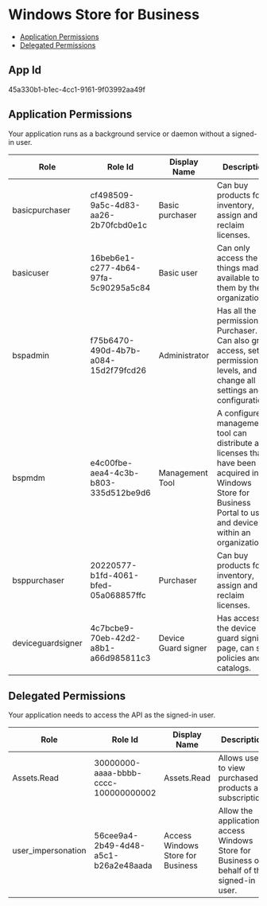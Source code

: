 # Windows Store for Business
- [Application Permissions](#application-permissions)
- [Delegated Permissions](#delegated-permissions)

## App Id
45a330b1-b1ec-4cc1-9161-9f03992aa49f

## Application Permissions
Your application runs as a background service or daemon without a signed-in user.

| Role | Role Id | Display Name | Description |
|---|---|---|---|
| basicpurchaser | cf498509-9a5c-4d83-aa26-2b70fcbd0e1c | Basic purchaser | Can buy products for inventory, assign and reclaim licenses. |
| basicuser | 16beb6e1-c277-4b64-97fa-5c90295a5c84 | Basic user | Can only access the things made available to them by their organization. |
| bspadmin | f75b6470-490d-4b7b-a084-15d2f79fcd26 | Administrator | Has all the permissions of Purchaser. Can also grant access, set permission levels, and change all settings and configurations. |
| bspmdm | e4c00fbe-aea4-4c3b-b803-335d512be9d6 | Management Tool | A configured management tool can distribute app licenses that have been acquired in the Windows Store for Business Portal to users and devices within an organization. |
| bsppurchaser | 20220577-b1fd-4061-bfed-05a068857ffc | Purchaser | Can buy products for inventory, assign and reclaim licenses. |
| deviceguardsigner | 4c7bcbe9-70eb-42d2-a8b1-a66d985811c3 | Device Guard signer | Has access to the device guard signing page, can sign policies and catalogs. |

## Delegated Permissions
Your application needs to access the API as the signed-in user. 

| Role | Role Id | Display Name | Description |
|---|---|---|---|
| Assets.Read | 30000000-aaaa-bbbb-cccc-100000000002 | Assets.Read | Allows user to view purchased products and subscriptions |
| user_impersonation | 56cee9a4-2b49-4d48-a5c1-b26a2e48aada | Access Windows Store for Business | Allow the application to access Windows Store for Business on behalf of the signed-in user. |

